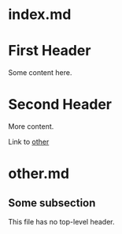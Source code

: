 # index.md

# First Header

Some content here.

# Second Header

More content.

Link to [other](#other.md)


# other.md

## Some subsection

This file has no top-level header.
